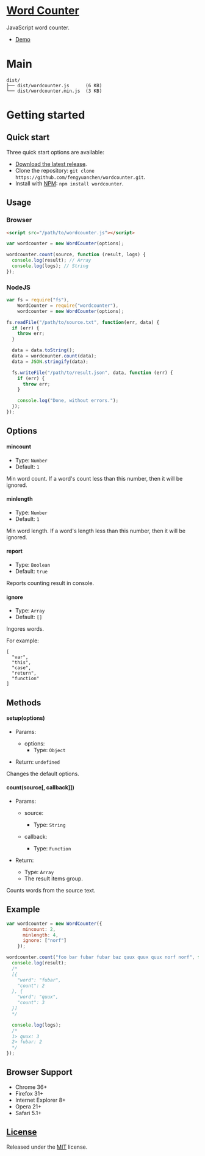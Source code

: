 # [Word Counter](https://github.com/fengyuanchen/wordcounter)

JavaScript word counter.

- [Demo](https://fengyuanchen.github.io/wordcounter)


# Main

```
dist/
├── dist/wordcounter.js      (6 KB)
└── dist/wordcounter.min.js  (3 KB)
```


# Getting started

## Quick start

Three quick start options are available:

- [Download the latest release](https://github.com/fengyuanchen/wordcounter/archive/master.zip).
- Clone the repository: `git clone https://github.com/fengyuanchen/wordcounter.git`.
- Install with [NPM](http://npmjs.org): `npm install wordcounter`.


## Usage

### Browser

```html
<script src="/path/to/wordcounter.js"></script>
```

```javascript
var wordcounter = new WordCounter(options);

wordcounter.count(source, function (result, logs) {
  console.log(result); // Array
  console.log(logs); // String
});
```


### NodeJS

```javascript
var fs = require("fs"),
    WordCounter = require("wordcounter"),
    wordcounter = new WordCounter(options);

fs.readFile("/path/to/source.txt", function(err, data) {
  if (err) {
    throw err;
  }

  data = data.toString();
  data = wordcounter.count(data);
  data = JSON.stringify(data);

  fs.writeFile("/path/to/result.json", data, function (err) {
    if (err) {
      throw err;
    }

    console.log("Done, without errors.");
  });
});
```


## Options

#### mincount

- Type: `Number`
- Default: `1`

Min word count. If a word's count less than this number, then it will be ignored.


#### minlength

- Type: `Number`
- Default: `1`

Min word length. If a word's length less than this number, then it will be ignored.


#### report

- Type: `Boolean`
- Default: `true`

Reports counting result in console.


#### ignore

- Type: `Array`
- Default: `[]`

Ingores words.

For example:

```
[
  "var",
  "this",
  "case",
  "return",
  "function"
]
```


## Methods

#### setup(options)

- Params:
  - options:
    - Type: `Object`

- Return: `undefined`

Changes the default options.


#### count(source[, callback]])

- Params:
  - source:
    - Type: `String`

  - callback:
    - Type: `Function`

- Return:
  - Type: `Array`
  - The result items group.

Counts words from the source text.


## Example

```js
var wordcounter = new WordCounter({
      mincount: 2,
      minlength: 4,
      ignore: ["norf"]
    });

wordcounter.count("foo bar fubar fubar baz quux quux quux norf norf", function (result, logs) {
  console.log(result);
  /*
  [{
    "word": "fubar",
    "count": 2
  }, {
    "word": "quux",
    "count": 3
  }]
  */

  console.log(logs);
  /*
  1> quux: 3
  2> fubar: 2
  */
});
```


## Browser Support

- Chrome 36+
- Firefox 31+
- Internet Explorer 8+
- Opera 21+
- Safari 5.1+


## [License](https://github.com/fengyuanchen/wordcounter/blob/master/LICENSE.md)

Released under the [MIT](http://opensource.org/licenses/mit-license.html) license.

